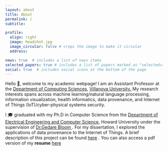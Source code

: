 ```yaml
---
layout: about
title: About
permalink: /
subtitle: 

profile:
  align: right
  image: headshot.jpg
  image_circular: false # crops the image to make it circular
  address:

news: true  # includes a list of news items
selected_papers: true # includes a list of papers marked as "selected={true}"
social: true  # includes social icons at the bottom of the page
---
```



Hello :wave:, welcome to my academic webpage! I am an Assistant Professor at the [Department of Computing Sciences](https://www1.villanova.edu/university/liberal-arts-sciences/programs/computing-sciences.html), [Villanova University.](https://www1.villanova.edu/university.html) My research interests spans across machine learning/natural language processing, information visualization, health informatics, data provenance, and Internet of Things (IoT)/cyber-physical systems security. 


I :mortar_board: graduated with my Ph.D in Computer Science from the [Department of Electrical Engineering and Computer Science](https://cea.howard.edu/academics/departments/department-electrical-engineering-and-computer-science), Howard University under the supervision of [Dr.Gedare Bloom ](https://gedare.github.io/).  For my dissertation, I explored the applications of data provenance to the Internet of Things. A brief description of this project can be found <a href="./assets/pdf/provenance.pdf" target="_blank">here</a>  . You can also access a pdf version of my **resume** <a href="./assets/pdf/resume.pdf" target="_blank">here</a> 

